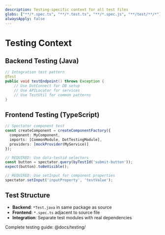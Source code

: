 ```yaml
---
description: Testing-specific context for all test files
globs: ["**/*.spec.ts", "**/*.test.ts", "**/*.spec.js", "**/test/**/*"]
alwaysApply: false
---
```


# Testing Context

## Backend Testing (Java)
```java
// Integration test pattern
@Test
public void testEndpoint() throws Exception {
    // Use DotConnect for DB setup
    // Use APILocator for services
    // Use TestUtil for common patterns
}
```

## Frontend Testing (TypeScript)
```typescript
// Spectator component test
const createComponent = createComponentFactory({
  component: MyComponent,
  imports: [CommonModule, DotTestingModule],
  providers: [mockProvider(MyService)]
});

// REQUIRED: Use data-testid selectors
const button = spectator.query(byTestId('submit-button'));
expect(button).toBeVisible();

// REQUIRED: Use setInput for component properties
spectator.setInput('inputProperty', 'testValue');
```

## Test Structure
- **Backend**: `*Test.java` in same package as source
- **Frontend**: `*.spec.ts` adjacent to source file
- **Integration**: Separate test modules with real dependencies

Complete testing guide: @docs/testing/